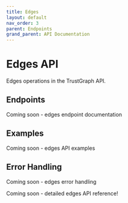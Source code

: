 ```yaml
---
title: Edges
layout: default
nav_order: 3
parent: Endpoints
grand_parent: API Documentation
---
```


# Edges API

Edges operations in the TrustGraph API.

## Endpoints

Coming soon - edges endpoint documentation

## Examples

Coming soon - edges API examples

## Error Handling

Coming soon - edges error handling

Coming soon - detailed edges API reference\!
